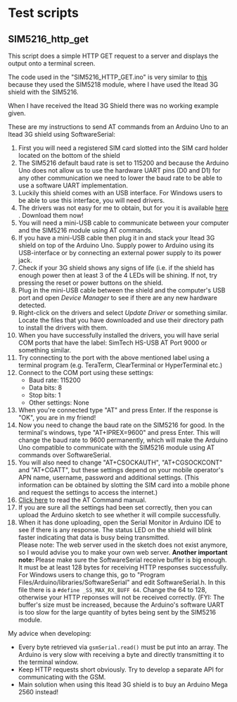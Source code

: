 # Test scripts

## SIM5216_http_get

This script does a simple HTTP GET request to a server and displays the output onto a terminal screen.

The code used in the "SIM5216_HTTP_GET.ino" is very similar to <a href="http://www.cooking-hacks.com/documentation/tutorials/arduino-3g-gprs-gsm-gps">this</a>
because they used the SIM5218 module, where I have used the Itead 3G shield with the SIM5216.

When I have received the Itead 3G Shield there was no working example given.

These are my instructions to send AT commands from an Arduino Uno to an Itead 3G shield using SoftwareSerial:
<ol>
<li>First you will need a registered SIM card slotted into the SIM card holder located on the bottom of the shield</li>
<li>The SIM5216 default baud rate is set to 115200 and because the Arduino Uno does not allow us to use the hardware UART pins (D0 and D1) for any other communication we need to lower the baud rate to be able to use a software UART implementation.</li>
<li>Luckily this shield comes with an USB interface. For Windows users to be able to use this interface, you will need drivers.</li>
<li>The drivers was not easy for me to obtain, but for you it is available <a href="https://github.com/jeanbritz/ArduinoSkripsie/blob/master/WindowsDrivers_SIM5218_2.4.00.rar">here</a> . Download them now!</li>
<li>You will need a mini-USB cable to communicate between your computer and the SIM5216 module using AT commands. </li>
<li>If you have a mini-USB cable then plug it in and stack your Itead 3G shield on top of the Arduino Uno. Supply power to Arduino using its USB-interface or by connecting an external power supply to its power jack.</li>
<li>Check if your 3G shield shows any signs of life (i.e. if the shield has enough power then at least 3 of the 4 LEDs will be shining. If not, try pressing the reset or power buttons on the shield.</li>
<li>Plug in the mini-USB cable between the shield and the computer's USB port and open <em>Device Manager</em> to see if there are any new hardware detected.</li>
<li>Right-click on the drivers and select <em>Update Driver</em> or something similar. Locate the files that you have downloaded and use their directory path to install the drivers with them.</li> 
<li>When you have successfully installed the drivers, you will have serial COM ports that have the label: SimTech HS-USB AT Port 9000 or something similar. </li>
<li>Try connecting to the port with the above mentioned label using a terminal program (e.g. TeraTerm, ClearTerminal or HyperTerminal etc.)</li>
<li>Connect to the COM port using these settings:
  <ul>
  <li>Baud rate: 115200</li>
<li>Data bits: 8</li>
<li>Stop bits: 1</li>
<li>Other settings: None</li>
</ul></li>
<li>When you're connected type "AT" and press Enter. If the response is "OK", you are in my friend!</li>
<li>Now you need to change the baud rate on the SIM5216 for good. In the terminal's windows, type "AT+IPREX=9600" and press Enter. This will change the baud rate to 9600 permanently, which will make the Arduino Uno compatible to communicate with the SIM5216 module using AT commands over SoftwareSerial.</li>
<li>You will also need to change "AT+CSOCKAUTH", "AT+CGSOCKCONT" and "AT+CGATT", but these settings depend on your mobile operator's APN name, username, password and additional settings. (This information can be obtained by slotting the SIM card into a mobile phone and request the settings to access the internet.)</li>
<li><a href="http://www.simcom.ee/documents/wcdma-hspa/sim5216/SIM5216J_AT_Command_Manual_V1.02.pdf">Click here</a> to read the AT Command manual.</li>
<li>If you are sure all the settings had been set correctly, then you can upload the Arduino sketch to see whether it will compile successfully.</li>
<li>When it has done uploading, open the Serial Monitor in Arduino IDE to see if there is any response. The status LED on the shield will blink faster indicating that data is busy being transmitted.</li>
Please note: The web server used in the sketch does not exist anymore, so I would advise you to make your own web server.
<b>Another important note: </b> Please make sure the SoftwareSerial receive buffer is big enough. It must be at least 128 bytes for receiving HTTP responses successfully.
For Windows users to change this, go to "Program Files/Arduino/libraries/SoftwareSerial" and edit SoftwareSerial.h. In this file there is a <code>#define _SS_MAX_RX_BUFF 64</code>. Change the 64 to 128, otherwise your HTTP reponses will not be received correctly. (FYI: The buffer's size must be increased, because the Arduino's software UART is too slow for the large quantity of bytes being sent by the SIM5216 module.
</ol>
My advice when developing:
<ul>
<li>Every byte retrieved via <code>gsmSerial.read()</code> must be put into an array. The Arduino is very slow with receiving a byte and directly transmitting it to the terminal window.</li>
<li>Keep HTTP requests short obviously. Try to develop a separate API for communicating with the GSM.</li>
<li>Main solution when using this Itead 3G shield is to buy an Arduino Mega 2560 instead!</li>
</ul>





